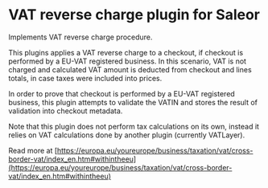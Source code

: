 # VAT reverse charge plugin for Saleor

Implements VAT reverse charge procedure.

This plugins applies a VAT reverse charge to a checkout, if checkout is performed by
a EU-VAT registered business.
In this scenario, VAT is not charged and calculated VAT amount is deducted from
checkout and lines totals, in case taxes were included into prices.

In order to prove that checkout is performed by a EU-VAT registered business,
this plugin attempts to validate the VATIN and stores the result of validation
into checkout metadata.

Note that this plugin does not perform tax calculations on its own,
instead it relies on VAT calculations done by another plugin (currently VATLayer).

Read more at [https://europa.eu/youreurope/business/taxation/vat/cross-border-vat/index_en.htm#withintheeu](https://europa.eu/youreurope/business/taxation/vat/cross-border-vat/index_en.htm#withintheeu)
